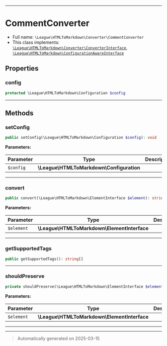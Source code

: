 ***

# CommentConverter





* Full name: `\League\HTMLToMarkdown\Converter\CommentConverter`
* This class implements:
[`\League\HTMLToMarkdown\Converter\ConverterInterface`](./ConverterInterface.md), [`\League\HTMLToMarkdown\ConfigurationAwareInterface`](../ConfigurationAwareInterface.md)



## Properties


### config



```php
protected \League\HTMLToMarkdown\Configuration $config
```






***

## Methods


### setConfig



```php
public setConfig(\League\HTMLToMarkdown\Configuration $config): void
```








**Parameters:**

| Parameter | Type | Description |
|-----------|------|-------------|
| `$config` | **\League\HTMLToMarkdown\Configuration** |  |





***

### convert



```php
public convert(\League\HTMLToMarkdown\ElementInterface $element): string
```








**Parameters:**

| Parameter | Type | Description |
|-----------|------|-------------|
| `$element` | **\League\HTMLToMarkdown\ElementInterface** |  |





***

### getSupportedTags



```php
public getSupportedTags(): string[]
```












***

### shouldPreserve



```php
private shouldPreserve(\League\HTMLToMarkdown\ElementInterface $element): bool
```








**Parameters:**

| Parameter | Type | Description |
|-----------|------|-------------|
| `$element` | **\League\HTMLToMarkdown\ElementInterface** |  |





***


***
> Automatically generated on 2025-03-15
